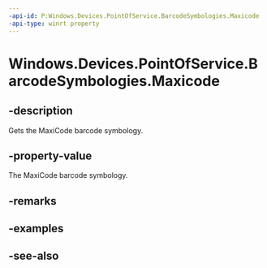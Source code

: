 ```yaml
---
-api-id: P:Windows.Devices.PointOfService.BarcodeSymbologies.Maxicode
-api-type: winrt property
---
```


<!-- Property syntax
public uint Maxicode { get; }
-->

# Windows.Devices.PointOfService.BarcodeSymbologies.Maxicode

## -description
Gets the MaxiCode barcode symbology.

## -property-value
The MaxiCode barcode symbology.

## -remarks

## -examples

## -see-also
